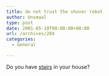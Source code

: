 ```yaml
---
title: do not trust the shover robot
author: Unxmaal
type: post
date: 2001-05-10T00:00:00+00:00
url: /archives/284
categories:
  - General

---
```

Do you have <A HREF="http://www.jonathonrobinson.com/secret.html">stairs</A> in your house?